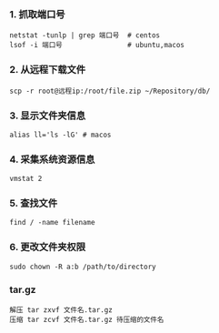 ### 1. 抓取端口号
```shell
netstat -tunlp | grep 端口号  # centos
lsof -i 端口号                # ubuntu,macos
```

### 2. 从远程下载文件
```shell
scp -r root@远程ip:/root/file.zip ~/Repository/db/
```

### 3. 显示文件夹信息
```shell
alias ll='ls -lG' # macos
```

### 4. 采集系统资源信息
```shell
vmstat 2
```
### 5. 查找文件
```shell
find / -name filename
```

### 6. 更改文件夹权限
```shell
sudo chown -R a:b /path/to/directory
```

### tar.gz
```shell
解压 tar zxvf 文件名.tar.gz
压缩 tar zcvf 文件名.tar.gz 待压缩的文件名
```